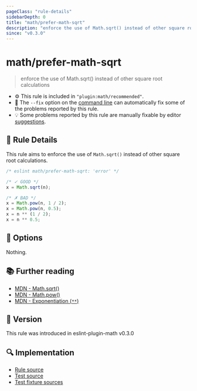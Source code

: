 ```yaml
---
pageClass: "rule-details"
sidebarDepth: 0
title: "math/prefer-math-sqrt"
description: "enforce the use of Math.sqrt() instead of other square root calculations"
since: "v0.3.0"
---
```


# math/prefer-math-sqrt

> enforce the use of Math.sqrt() instead of other square root calculations

- :gear: This rule is included in `"plugin:math/recommended"`.
- :wrench: The `--fix` option on the [command line](https://eslint.org/docs/user-guide/command-line-interface#fixing-problems) can automatically fix some of the problems reported by this rule.
- :bulb: Some problems reported by this rule are manually fixable by editor [suggestions](https://eslint.org/docs/developer-guide/working-with-rules#providing-suggestions).

## :book: Rule Details

This rule aims to enforce the use of `Math.sqrt()` instead of other square root calculations.

<eslint-code-block fix>

<!-- eslint-skip -->

```js
/* eslint math/prefer-math-sqrt: 'error' */

/* ✓ GOOD */
x = Math.sqrt(n);

/* ✗ BAD */
x = Math.pow(n, 1 / 2);
x = Math.pow(n, 0.5);
x = n ** (1 / 2);
x = n ** 0.5;
```

</eslint-code-block>

## :wrench: Options

Nothing.

## :books: Further reading

- [MDN - Math.sqrt()](https://developer.mozilla.org/en-US/docs/Web/JavaScript/Reference/Global_Objects/Math/sqrt)
- [MDN - Math.pow()](https://developer.mozilla.org/en-US/docs/Web/JavaScript/Reference/Global_Objects/Math/pow)
- [MDN - Exponentiation (`**`)](https://developer.mozilla.org/en-US/docs/Web/JavaScript/Reference/Operators/Exponentiation)

## :rocket: Version

This rule was introduced in eslint-plugin-math v0.3.0

## :mag: Implementation

- [Rule source](https://github.com/ota-meshi/eslint-plugin-math/blob/main/src/rules/prefer-math-sqrt.ts)
- [Test source](https://github.com/ota-meshi/eslint-plugin-math/blob/main/tests/src/rules/prefer-math-sqrt.ts)
- [Test fixture sources](https://github.com/ota-meshi/eslint-plugin-math/tree/main/tests/fixtures/rules/prefer-math-sqrt)
